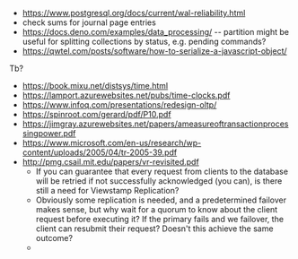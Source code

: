 * https://www.postgresql.org/docs/current/wal-reliability.html
* check sums for journal page entries
* https://docs.deno.com/examples/data_processing/ -- partition might be useful for splitting collections by status, e.g. pending commands?
* https://qwtel.com/posts/software/how-to-serialize-a-javascript-object/


Tb?
* https://book.mixu.net/distsys/time.html
* https://lamport.azurewebsites.net/pubs/time-clocks.pdf
* https://www.infoq.com/presentations/redesign-oltp/
* https://spinroot.com/gerard/pdf/P10.pdf
* https://jimgray.azurewebsites.net/papers/ameasureoftransactionprocessingpower.pdf
* https://www.microsoft.com/en-us/research/wp-content/uploads/2005/04/tr-2005-39.pdf
* http://pmg.csail.mit.edu/papers/vr-revisited.pdf
  * If you can guarantee that every request from clients to the database will be retried if not successfully acknowledged (you can), is there still a need for Viewstamp Replication?
  * Obviously some replication is needed, and a predetermined failover makes sense, but why wait for a quorum to know about the client request before executing it? If the primary fails and we failover, the client can resubmit their request? Doesn't this achieve the same outcome?
  * 